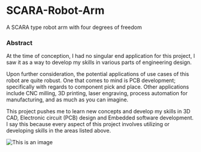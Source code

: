 # SCARA-Robot-Arm

A SCARA type robot arm with four degrees of freedom


### Abstract
At the time of conception, I had no singular end application for this project, I saw it as a way to develop my skills in various parts of engineering design. 

Upon further consideration, the potential applications of use cases of this robot are quite robust. One that comes to mind is PCB development; specifically with regards to component pick and place. Other applications include CNC milling, 3D printing, laser engraving, process automation for manufacturing, and as much as you can imagine.

This project pushes me to learn new concepts and develop my skills in 3D CAD, Electronic circuit (PCB) design and Embedded software development.
I say this because every aspect of this project involves utilizing or developing skills in the areas listed above. 

![This is an image](https://previews.dropbox.com/p/thumb/ABwdSgf5ftnoRY7LdJvD_Nh67lGRNEQRenRpoJ3Msem6SgGpXHHgGVJpUzrhY999RhXDZuiZxyyBdwHrpZ2NrTt9_pS1AlZYQHPf1ikj5GPV18x2VMGh4g81SNMGqAXK6TsP1AC3y3t5ecgBF9rAsTpdZe2OiYxiy-Rzkp8upJ86TlcCjWTinoNFPAezCNA4PkjB0RIsurU9NZouM0cyderiYW3caHv3aBtU7j0UCYLW7NozNPxrs4PE-yx6QS7RLqCLtZGI1eSEe0Ay6l8tihj9ejTrkaziRs1BKXgnRiSoXTBUPA13vrN7K2C20dSs-8EySfOTuEocmabTAzXEfgF1SPoIw4zUPEJfunrY0m2YgROh7U1DDwfcuhGT8Sz9V_0/p.png)
